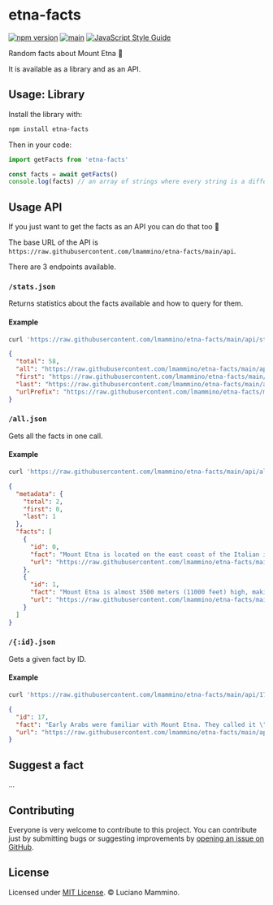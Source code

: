# etna-facts

[![npm version](https://img.shields.io/npm/v/etna-facts)](https://npm.im/etna-facts)
[![main](https://github.com/lmammino/etna-facts/actions/workflows/main.yaml/badge.svg)](https://github.com/lmammino/etna-facts/actions/workflows/main.yaml)
[![JavaScript Style Guide](https://img.shields.io/badge/code_style-standard-brightgreen.svg)](https://standardjs.com)

Random facts about Mount Etna 🌋

It is available as a library and as an API.


## Usage: Library

Install the library with:

```bash
npm install etna-facts
```

Then in your code:

```javascript
import getFacts from 'etna-facts'

const facts = await getFacts()
console.log(facts) // an array of strings where every string is a different fact about Mount Etna
```


## Usage API

If you just want to get the facts as an API you can do that too 🥹

The base URL of the API is `https://raw.githubusercontent.com/lmammino/etna-facts/main/api`.

There are 3 endpoints available.

### `/stats.json`

Returns statistics about the facts available and how to query for them.

#### Example

```bash
curl 'https://raw.githubusercontent.com/lmammino/etna-facts/main/api/stats.json' | jq .
```

```json
{
  "total": 58,
  "all": "https://raw.githubusercontent.com/lmammino/etna-facts/main/api/all.json",
  "first": "https://raw.githubusercontent.com/lmammino/etna-facts/main/api/0.json",
  "last": "https://raw.githubusercontent.com/lmammino/etna-facts/main/api/57.json",
  "urlPrefix": "https://raw.githubusercontent.com/lmammino/etna-facts/main/api/"
}
```

### `/all.json`

Gets all the facts in one call.

#### Example

```bash
curl 'https://raw.githubusercontent.com/lmammino/etna-facts/main/api/all.json' | jq .
```

```json
{
  "metadata": {
    "total": 2,
    "first": 0,
    "last": 1
  },
  "facts": [
    {
      "id": 0,
      "fact": "Mount Etna is located on the east coast of the Italian island of Sicily, in the Mediterranean.",
      "url": "https://raw.githubusercontent.com/lmammino/etna-facts/main/api/0.json"
    },
    {
      "id": 1,
      "fact": "Mount Etna is almost 3500 meters (11000 feet) high, making it the highest mountain in Italy south of the Alps.",
      "url": "https://raw.githubusercontent.com/lmammino/etna-facts/main/api/1.json"
    }
  ]
}
```

### `/{:id}.json`

Gets a given fact by ID.

#### Example

```bash
curl 'https://raw.githubusercontent.com/lmammino/etna-facts/main/api/17.json' | jq .
```

```json
{
  "id": 17,
  "fact": "Early Arabs were familiar with Mount Etna. They called it \"Jabal al-Nar\", which translates as \"Mountain of Fire\".",
  "url": "https://raw.githubusercontent.com/lmammino/etna-facts/main/api/17.json"
}
```


## Suggest a fact

...


## Contributing

Everyone is very welcome to contribute to this project.
You can contribute just by submitting bugs or suggesting improvements by
[opening an issue on GitHub](https://github.com/lmammino/etna-facts/issues).


## License

Licensed under [MIT License](LICENSE). © Luciano Mammino.
